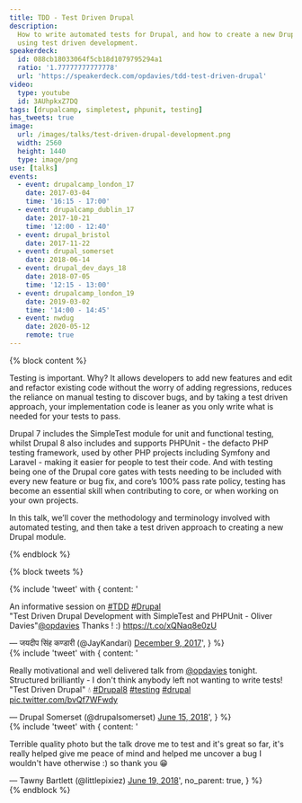 ```yaml
---
title: TDD - Test Driven Drupal
description:
  How to write automated tests for Drupal, and how to create a new Drupal module
  using test driven development.
speakerdeck:
  id: 088cb18033064f5cb18d1079795294a1
  ratio: '1.77777777777778'
  url: 'https://speakerdeck.com/opdavies/tdd-test-driven-drupal'
video:
  type: youtube
  id: 3AUhpkxZ7DQ
tags: [drupalcamp, simpletest, phpunit, testing]
has_tweets: true
image:
  url: /images/talks/test-driven-drupal-development.png
  width: 2560
  height: 1440
  type: image/png
use: [talks]
events:
  - event: drupalcamp_london_17
    date: 2017-03-04
    time: '16:15 - 17:00'
  - event: drupalcamp_dublin_17
    date: 2017-10-21
    time: '12:00 - 12:40'
  - event: drupal_bristol
    date: 2017-11-22
  - event: drupal_somerset
    date: 2018-06-14
  - event: drupal_dev_days_18
    date: 2018-07-05
    time: '12:15 - 13:00'
  - event: drupalcamp_london_19
    date: 2019-03-02
    time: '14:00 - 14:45'
  - event: nwdug
    date: 2020-05-12
    remote: true
---
```


{% block content %}

<!-- prettier-ignore -->
Testing is important. Why? It allows developers to add new features and edit and
refactor existing code without the worry of adding regressions, reduces the
reliance on manual testing to discover bugs, and by taking a test driven
approach, your implementation code is leaner as you only write what is needed
for your tests to pass.

Drupal 7 includes the SimpleTest module for unit and functional testing, whilst
Drupal 8 also includes and supports PHPUnit - the defacto PHP testing framework,
used by other PHP projects including Symfony and Laravel - making it easier for
people to test their code. And with testing being one of the Drupal core gates
with tests needing to be included with every new feature or bug fix, and core’s
100% pass rate policy, testing has become an essential skill when contributing
to core, or when working on your own projects.

In this talk, we’ll cover the methodology and terminology involved with
automated testing, and then take a test driven approach to creating a new Drupal
module.

<!-- prettier-ignore -->
{% endblock %}

{% block tweets %}

<!-- prettier-ignore -->
<div class="flex flex-wrap -mx-2">
    <div class="w-full sm:w-1/2 lg:w-1/3 px-2 flex flex-col">
        {% include 'tweet' with {
            content: '<p lang="en" dir="ltr">An informative session on <a href="https://twitter.com/hashtag/TDD?src=hash&amp;ref_src=twsrc%5Etfw">#TDD</a> <a href="https://twitter.com/hashtag/Drupal?src=hash&amp;ref_src=twsrc%5Etfw">#Drupal</a> <br>&quot;Test Driven Drupal Development with SimpleTest and PHPUnit - Oliver Davies&quot;<a href="https://twitter.com/opdavies?ref_src=twsrc%5Etfw">@opdavies</a> Thanks ! :) <a href="https://t.co/xQNaq8e0zU">https://t.co/xQNaq8e0zU</a></p>&mdash; जयदीप सिंह कण्डारी (@JayKandari) <a href="https://twitter.com/JayKandari/status/939598826087706624?ref_src=twsrc%5Etfw">December 9, 2017</a>',
        } %}
    </div>
    <div class="w-full sm:w-1/2 lg:w-1/3 px-2 flex flex-col">
        {% include 'tweet' with {
            content: '<p lang="en" dir="ltr">Really motivational and well delivered talk from <a href="https://twitter.com/opdavies?ref_src=twsrc%5Etfw">@opdavies</a> tonight. Structured brilliantly - I don&#39;t think anybody left not wanting to write tests! &quot;Test Driven Drupal&quot; 💧 <a href="https://twitter.com/hashtag/Drupal8?src=hash&amp;ref_src=twsrc%5Etfw">#Drupal8</a> <a href="https://twitter.com/hashtag/testing?src=hash&amp;ref_src=twsrc%5Etfw">#testing</a> <a href="https://twitter.com/hashtag/drupal?src=hash&amp;ref_src=twsrc%5Etfw">#drupal</a> <a href="https://t.co/bvQf7WFwdy">pic.twitter.com/bvQf7WFwdy</a></p>&mdash; Drupal Somerset (@drupalsomerset) <a href="https://twitter.com/drupalsomerset/status/1007413440875565056?ref_src=twsrc%5Etfw">June 15, 2018</a>',
        } %}
    </div>
    <div class="w-full sm:w-1/2 lg:w-1/3 px-2 flex flex-col">
        {% include 'tweet' with {
            content: '<p lang="en" dir="ltr">Terrible quality photo but the talk drove me to test and it&#39;s great so far, it&#39;s really helped give me peace of mind and helped me uncover a bug I wouldn&#39;t have otherwise :) so thank you 😁</p>&mdash; Tawny Bartlett (@littlepixiez) <a href="https://twitter.com/littlepixiez/status/1009189555600273409?ref_src=twsrc%5Etfw">June 19, 2018</a>',
            no_parent: true,
        } %}
    </div>
</div>
{% endblock %}
